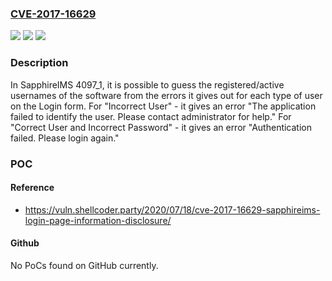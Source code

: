 ### [CVE-2017-16629](https://cve.mitre.org/cgi-bin/cvename.cgi?name=CVE-2017-16629)
![](https://img.shields.io/static/v1?label=Product&message=n%2Fa&color=blue)
![](https://img.shields.io/static/v1?label=Version&message=n%2Fa&color=blue)
![](https://img.shields.io/static/v1?label=Vulnerability&message=n%2Fa&color=brighgreen)

### Description

In SapphireIMS 4097_1, it is possible to guess the registered/active usernames of the software from the errors it gives out for each type of user on the Login form. For "Incorrect User" - it gives an error "The application failed to identify the user. Please contact administrator for help." For "Correct User and Incorrect Password" - it gives an error "Authentication failed. Please login again."

### POC

#### Reference
- https://vuln.shellcoder.party/2020/07/18/cve-2017-16629-sapphireims-login-page-information-disclosure/

#### Github
No PoCs found on GitHub currently.

